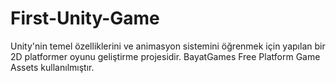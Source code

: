# First-Unity-Game
Unity'nin temel özelliklerini ve animasyon sistemini öğrenmek için yapılan bir 2D platformer oyunu geliştirme projesidir.
BayatGames Free Platform Game Assets kullanılmıştır.
